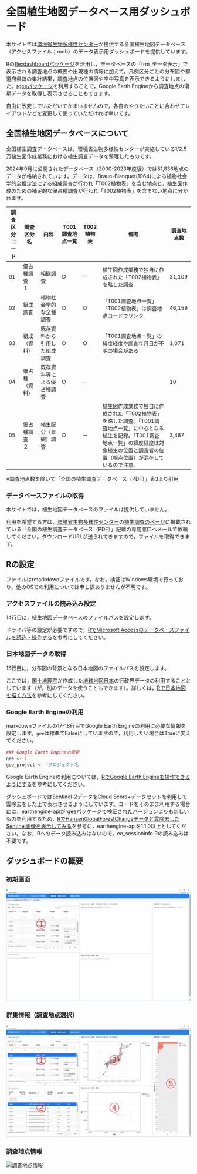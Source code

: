 # 全国植生地図データベース用ダッシュボード
本サイトでは<a href="https://www.biodic.go.jp/">環境省生物多様性センター</a>が提供する全国植生地図データベース（アクセスファイル；mdb）のデータ表示用ダッシュボードを提供しています。

Rの<a href="https://pkgs.rstudio.com/flexdashboard/">flexdashboardパッケージ</a>を活用し，データベースの「frm_データ表示」で表示される調査地点の概要や出現種の情報に加えて，凡例区分ごとの分布図や都道府県毎の集計結果，調査地点の位置図や空中写真を表示できるようにしました。<a href="https://github.com/r-spatial/rgee">rgeeパッケージ</a>を利用することで，Google Earth Engineから調査地点の衛星データを取得し表示させることもできます。

自由に改変していただいてかまいませんので，各自のやりたいことに合わせてレイアウトなどを変更して使っていただければ幸いです。

## 全国植生地図データベースについて
全国植生調査データベースは，環境省生物多様性センターが実施している1/2.5万植生図作成業務における植生調査データを整理したものです。

2024年9月に公開されたデータベース（2000-2023年度版）では81,836地点のデータが格納されています。データは，Braun-Blanquet(1964)による植物社会学的全推定法による組成調査が行われ「T002植物表」を含む地点と，植生図作成のための補足的な優占種調査が行われ「T002植物表」を含まない地点に分かれます。

| 調査区分コード | 調査区分名 | 内容 | T001調査地点一覧 | T002植物表 | 備考 | 調査地点数 |
| -- | -------------- | --------| -------------- | ---------- | ---- | --------- |
| 01 | 優占種調査　１ | 相観調査 | ○ | ー | 植生図作成業務で独自に作成された「T002植物表」を略した調査 | 31,109 |
| 02 | 組成調査  | 植物社会学的な全種調査 | ○ | ○ | 「T001調査地点一覧」「T002植物表」は調査地点コードでリンク | 46,159 |
| 03 | 組成（資料） | 既存資料から引用した組成調査 | ○ | ○ | 「T001調査地点一覧」の緯度経度や調査年月日が不明の場合がある | 1,071 |
| 04 | 優占種（資料） | 既存資料等による優占種調査 | ○ | ー |  | 10 |
| 05 | 優占種調査　２ | 植生配分（景観）調査 | ○ | ー | 植生図作成業務で独自に作成された「T002植物表」を略した調査。「T001調査地点一覧」に中心となる植生を記録。「T001調査地点一覧」の緯度経度は対象植生の位置と調査者の位置（視点位置）が混在しているので注意。 | 3,487 |

※調査地点数を除いて「全国の植生調査データベース（PDF）」表3より引用

### データベースファイルの取得
本サイトでは，植生地図データベースのファイルは提供していません。

利用を希望する方は，<a href="https://www.biodic.go.jp/">環境省生物多様性センター</a>の<a href="http://gis.biodic.go.jp/webgis/sc-006.html">植生調査のページ</a>に掲載されている「全国の植生調査データベース（PDF）」記載の専用窓口へメールで依頼してください。ダウンロードURLが送られてきますので，ファイルを取得できます。

## Rの設定
ファイルはrmarkdownファイルです。なお，検証はWindows環境で行っており，他のOSでの利用については申し訳ありませんが不明です。
### アクセスファイルの読み込み設定
14行目に，植生地図データベースのファイルパスを設定します。

ドライバ等の設定が必要ですので，<a href="https://zenn.dev/carook/articles/carook-zenn-r-access">RでMicrosoft Accessのデータベースファイルを読込・操作する</a>を参考にしてください。

### 日本地図データの取得
15行目に，分布図の背景となる日本地図のファイルパスを設定します。

ここでは，<a href="https://www.gsi.go.jp/top.html">国土地理院</a>が作成した<a href="https://www.gsi.go.jp/kankyochiri/gm_jpn.html">地球地図日本</a>の行政界データの利用することとしています（が，別のデータを使うこともできます）。詳しくは，<a href="https://zenn.dev/carook/articles/carook-zenn-r-mapjapan#ベクタ境界データの利用（tmap，ggplot2）">Rで日本地図を描く方法</a>を参考にしてください。

### Google Earth Engineの利用
markdownファイルの17-18行目でGoogle Earth Engineの利用に必要な情報を設定します。```gee```は標準でFalseにしていますので，利用したい場合はTrueに変えてください。

```R
### Google Earth Engineの設定
gee <- T
gee_project <- 'プロジェクト名'
```

Google Earth Engineの利用については，<a href="https://zenn.dev/carook/articles/carook-zenn-r-rgee01">RでGoogle Earth Engineを操作できるようにする</a>を参考にしてください。

ダッシュボードではSentinel-2データをCloud Score+データセットを利用して雲除去をした上で表示させるようにしています。コードをそのまま利用する場合には，earthengine-apiがrgeeパッケージで検証されたバージョンよりも新しいものを利用するため，<a href="https://zenn.dev/carook/articles/carook-zenn-r-rgee07">RでHansenGlobalForestChangeデータと雲除去したSentinel画像を表示してみる</a>を参考に，earthengine-apiを1.1.0以上としてください。なお，Rへのデータ読み込みはないので，ee_sessioninfo.Rの読み込みは不要です。

## ダッシュボードの概要
### 初期画面
![初期画面](./vegsurveydb_dashboard-1.png)

### 群集情報（調査地点選択）
![群集情報](./vegsurveydb_dashboard-2.png)

### 調査地点情報
![調査地点情報](./vegsurveydb_dashboard-3.png)
